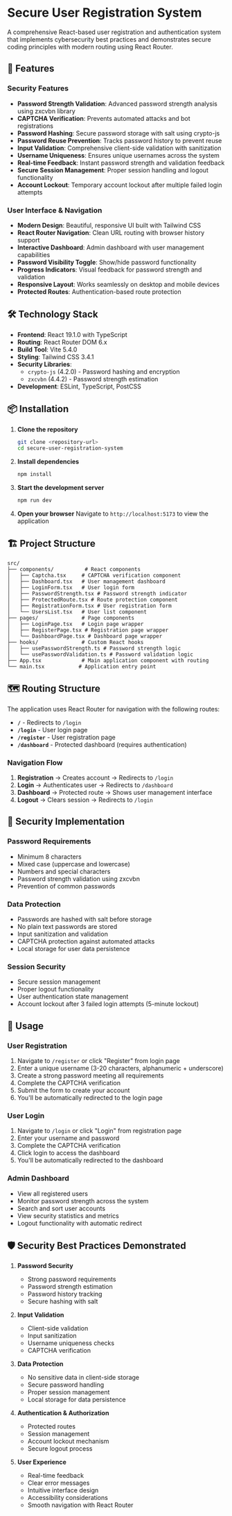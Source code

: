 # Secure User Registration System

A comprehensive React-based user registration and authentication system that implements cybersecurity best practices and demonstrates secure coding principles with modern routing using React Router.

## 🚀 Features

### Security Features
- **Password Strength Validation**: Advanced password strength analysis using zxcvbn library
- **CAPTCHA Verification**: Prevents automated attacks and bot registrations
- **Password Hashing**: Secure password storage with salt using crypto-js
- **Password Reuse Prevention**: Tracks password history to prevent reuse
- **Input Validation**: Comprehensive client-side validation with sanitization
- **Username Uniqueness**: Ensures unique usernames across the system
- **Real-time Feedback**: Instant password strength and validation feedback
- **Secure Session Management**: Proper session handling and logout functionality
- **Account Lockout**: Temporary account lockout after multiple failed login attempts

### User Interface & Navigation
- **Modern Design**: Beautiful, responsive UI built with Tailwind CSS
- **React Router Navigation**: Clean URL routing with browser history support
- **Interactive Dashboard**: Admin dashboard with user management capabilities
- **Password Visibility Toggle**: Show/hide password functionality
- **Progress Indicators**: Visual feedback for password strength and validation
- **Responsive Layout**: Works seamlessly on desktop and mobile devices
- **Protected Routes**: Authentication-based route protection

## 🛠️ Technology Stack

- **Frontend**: React 19.1.0 with TypeScript
- **Routing**: React Router DOM 6.x
- **Build Tool**: Vite 5.4.0
- **Styling**: Tailwind CSS 3.4.1
- **Security Libraries**: 
  - `crypto-js` (4.2.0) - Password hashing and encryption
  - `zxcvbn` (4.4.2) - Password strength estimation
- **Development**: ESLint, TypeScript, PostCSS

## 📦 Installation

1. **Clone the repository**
   ```bash
   git clone <repository-url>
   cd secure-user-registration-system
   ```

2. **Install dependencies**
   ```bash
   npm install
   ```

3. **Start the development server**
   ```bash
   npm run dev
   ```

4. **Open your browser**
   Navigate to `http://localhost:5173` to view the application

## 🏗️ Project Structure

```
src/
├── components/          # React components
│   ├── Captcha.tsx     # CAPTCHA verification component
│   ├── Dashboard.tsx   # User management dashboard
│   ├── LoginForm.tsx   # User login form
│   ├── PasswordStrength.tsx # Password strength indicator
│   ├── ProtectedRoute.tsx # Route protection component
│   ├── RegistrationForm.tsx # User registration form
│   └── UsersList.tsx   # User list component
├── pages/              # Page components
│   ├── LoginPage.tsx   # Login page wrapper
│   ├── RegisterPage.tsx # Registration page wrapper
│   └── DashboardPage.tsx # Dashboard page wrapper
├── hooks/              # Custom React hooks
│   ├── usePasswordStrength.ts # Password strength logic
│   └── usePasswordValidation.ts # Password validation logic
├── App.tsx             # Main application component with routing
└── main.tsx           # Application entry point
```

## 🗺️ Routing Structure

The application uses React Router for navigation with the following routes:

- **`/`** - Redirects to `/login`
- **`/login`** - User login page
- **`/register`** - User registration page  
- **`/dashboard`** - Protected dashboard (requires authentication)

### Navigation Flow
1. **Registration** → Creates account → Redirects to `/login`
2. **Login** → Authenticates user → Redirects to `/dashboard`
3. **Dashboard** → Protected route → Shows user management interface
4. **Logout** → Clears session → Redirects to `/login`

## 🔐 Security Implementation

### Password Requirements
- Minimum 8 characters
- Mixed case (uppercase and lowercase)
- Numbers and special characters
- Password strength validation using zxcvbn
- Prevention of common passwords

### Data Protection
- Passwords are hashed with salt before storage
- No plain text passwords are stored
- Input sanitization and validation
- CAPTCHA protection against automated attacks
- Local storage for user data persistence

### Session Security
- Secure session management
- Proper logout functionality
- User authentication state management
- Account lockout after 3 failed login attempts (5-minute lockout)

## 🎯 Usage

### User Registration
1. Navigate to `/register` or click "Register" from login page
2. Enter a unique username (3-20 characters, alphanumeric + underscore)
3. Create a strong password meeting all requirements
4. Complete the CAPTCHA verification
5. Submit the form to create your account
6. You'll be automatically redirected to the login page

### User Login
1. Navigate to `/login` or click "Login" from registration page
2. Enter your username and password
3. Complete the CAPTCHA verification
4. Click login to access the dashboard
5. You'll be automatically redirected to the dashboard

### Admin Dashboard
- View all registered users
- Monitor password strength across the system
- Search and sort user accounts
- View security statistics and metrics
- Logout functionality with automatic redirect

## 🛡️ Security Best Practices Demonstrated

1. **Password Security**
   - Strong password requirements
   - Password strength estimation
   - Password history tracking
   - Secure hashing with salt

2. **Input Validation**
   - Client-side validation
   - Input sanitization
   - Username uniqueness checks
   - CAPTCHA verification

3. **Data Protection**
   - No sensitive data in client-side storage
   - Secure password handling
   - Proper session management
   - Local storage for data persistence

4. **Authentication & Authorization**
   - Protected routes
   - Session management
   - Account lockout mechanism
   - Secure logout process

5. **User Experience**
   - Real-time feedback
   - Clear error messages
   - Intuitive interface design
   - Accessibility considerations
   - Smooth navigation with React Router
